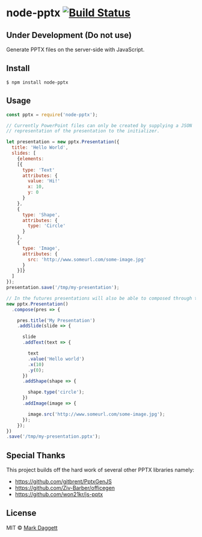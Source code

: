 # node-pptx [![Build Status](https://travis-ci.org/heavysixer/node-pptx.svg?branch=master)](https://travis-ci.org/heavysixer/node-pptx)

## Under Development (Do not use)

Generate PPTX files on the server-side with JavaScript.

## Install

```
$ npm install node-pptx
```

## Usage

```javascript
const pptx = require('node-pptx');

// Currently PowerPoint files can only be created by supplying a JSON
// representation of the presentation to the initializer.

let presentation = new pptx.Presentation({
  title: 'Hello World',
  slides: [
    {elements:
    [{
      type: 'Text'
      attributes: {
        value: 'Hi!'
        x: 10,
        y: 0
      }
    },
    {
      type: 'Shape',
      attributes: {
        type: 'Circle'
      }
    },
    {
      type: 'Image',
      attributes: {
        src: 'http://www.someurl.com/some-image.jpg'
      }
    }]}
  ]
});
presentation.save('/tmp/my-presentation');

// In the futures presentations will also be able to composed through the DSL
new pptx.Presentation()
  .compose(pres => {

    pres.title('My Presentation')
    .addSlide(slide => {

      slide
      .addText(text => {

        text
        .value('Hello world')
        .x(10)
        .y(0);
      })
      .addShape(shape => {

        shape.type('circle');
      })
      .addImage(image => {

        image.src('http://www.someurl.com/some-image.jpg');
      });
    });
})
.save('/tmp/my-presentation.pptx');
```

## Special Thanks

This project builds off the hard work of several other PPTX libraries namely:

* <https://github.com/gitbrent/PptxGenJS>
* <https://github.com/Ziv-Barber/officegen>
* <https://github.com/won21kr/js-pptx>

## License

MIT © [Mark Daggett](https://github.com/heavysixer)
